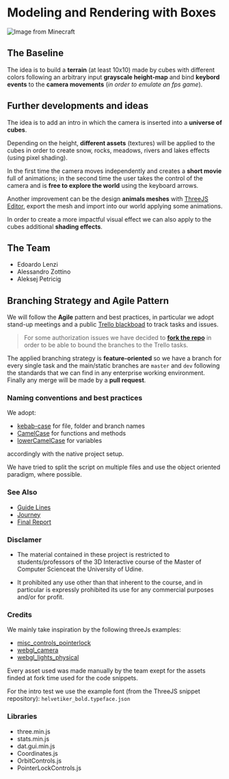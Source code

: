 # Modeling and Rendering with Boxes

![Image from Minecraft](https://jordanweagly.files.wordpress.com/2012/02/figure_4.png)

## The Baseline

The idea is to build a **terrain** (at least 10x10) made by cubes with different colors following an arbitrary input **grayscale height-map** and bind **keybord events** to the **camera movements** (*in order to emulate an fps game*).


## Further developments and ideas

The idea is to add an intro in which the camera is inserted into a **universe of cubes**. 

Depending on the height, **different assets** (textures) will be applied to the cubes in order to create snow, rocks, meadows, rivers and lakes effects (using pixel shading).

In the first time the camera moves independently and creates a **short movie** full of animations; in the second time the user takes the control of the camera and is **free to explore the world** using the keyboard arrows.

Another improvement can be the design **animals meshes** with [ThreeJS Editor](https://threejs.org/editor/), export the mesh and import into our world applying some animations.

In order to create a more impactful visual effect we can also apply to the cubes additional **shading effects**.


## The Team

* Edoardo Lenzi
* Alessandro Zottino
* Aleksej Petricig


## Branching Strategy and Agile Pattern

We will follow the **Agile** pattern and best practices, in particular we adopt stand-up meetings and a public [Trello blackboad](https://trello.com/b/GHashjJM/cubes-2019) to track tasks and issues. 

> For some authorization issues we have decided to [**fork the repo**](https://github.com/EdoardoLenzi9/cubes-2019-zottino-petricig-lenzi-fork) in order to be able to bound the branches to the Trello tasks.

The applied branching strategy is **feature-oriented** so we have a branch for every single task and the main/static branches are `master` and `dev` following the standards that we can find in any enterprise working environment. Finally any merge will be made by a **pull request**. 


### Naming conventions and best practices

We adopt:

* [kebab-case](https://it.wikipedia.org/wiki/Kebab_case) for file, folder and branch names 
* [CamelCase](https://en.wikipedia.org/wiki/Camel_case) for functions and methods 
* [lowerCamelCase](https://www.w3schools.com/JS/js_conventions.asp) for variables

accordingly with the native project setup. 

We have tried to split the script on multiple files and use the 
object oriented paradigm, where possible.


### See Also

* [Guide Lines](guide-lines.md)
* [Journey](journey.md)
* [Final Report](final-report.md)


### Disclamer 

* The material contained in these project is restricted to students/professors of the 3D Interactive course of the Master of Computer Scienceat the University of Udine.

* It prohibited any use other than that inherent to the course, and in particular is expressly prohibited its use for any commercial purposes and/or for profit.


### Credits

We mainly take inspiration by the following threeJs examples:
* [misc_controls_pointerlock](https://threejs.org/examples/#misc_controls_pointerlock) 
* [webgl_camera](https://threejs.org/examples/#webgl_camera)
* [webgl_lights_physical](https://threejs.org/examples/#webgl_lights_physical)

Every asset used was made manually by the team exept for the assets finded at fork time used for the code snippets.

For the intro test we use the example font (from the ThreeJS snippet repository): `helvetiker_bold.typeface.json`

### Libraries

* three.min.js
* stats.min.js
* dat.gui.min.js
* Coordinates.js
* OrbitControls.js
* PointerLockControls.js

